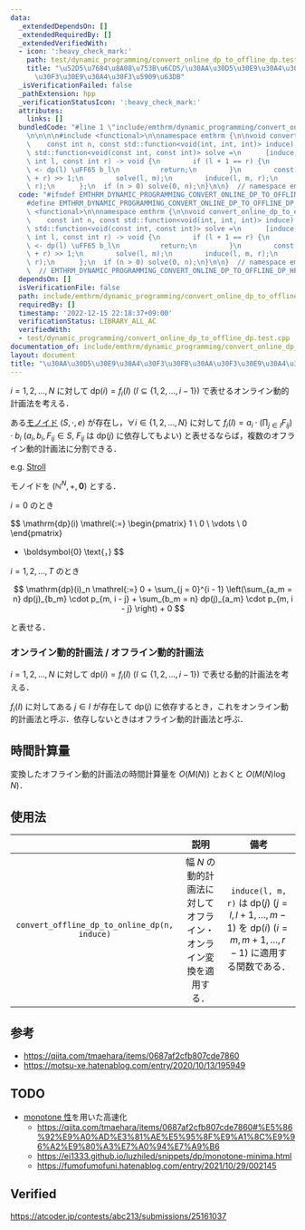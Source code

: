 ```yaml
---
data:
  _extendedDependsOn: []
  _extendedRequiredBy: []
  _extendedVerifiedWith:
  - icon: ':heavy_check_mark:'
    path: test/dynamic_programming/convert_online_dp_to_offline_dp.test.cpp
    title: "\u52D5\u7684\u8A08\u753B\u6CD5/\u30AA\u30D5\u30E9\u30A4\u30F3\u30FB\u30AA\
      \u30F3\u30E9\u30A4\u30F3\u5909\u63DB"
  _isVerificationFailed: false
  _pathExtension: hpp
  _verificationStatusIcon: ':heavy_check_mark:'
  attributes:
    links: []
  bundledCode: "#line 1 \"include/emthrm/dynamic_programming/convert_online_dp_to_offline_dp.hpp\"\
    \n\n\n\n#include <functional>\n\nnamespace emthrm {\n\nvoid convert_online_dp_to_offline_dp(\n\
    \    const int n, const std::function<void(int, int, int)> induce) {\n  const\
    \ std::function<void(const int, const int)> solve =\n      [induce, &solve](const\
    \ int l, const int r) -> void {\n        if (l + 1 == r) {\n          // dp(l)\
    \ <- dp(l) \uFF65 b_l\n          return;\n        }\n        const int m = (l\
    \ + r) >> 1;\n        solve(l, m);\n        induce(l, m, r);\n        solve(m,\
    \ r);\n      };\n  if (n > 0) solve(0, n);\n}\n\n}  // namespace emthrm\n\n\n"
  code: "#ifndef EMTHRM_DYNAMIC_PROGRAMMING_CONVERT_ONLINE_DP_TO_OFFLINE_DP_HPP_\n\
    #define EMTHRM_DYNAMIC_PROGRAMMING_CONVERT_ONLINE_DP_TO_OFFLINE_DP_HPP_\n\n#include\
    \ <functional>\n\nnamespace emthrm {\n\nvoid convert_online_dp_to_offline_dp(\n\
    \    const int n, const std::function<void(int, int, int)> induce) {\n  const\
    \ std::function<void(const int, const int)> solve =\n      [induce, &solve](const\
    \ int l, const int r) -> void {\n        if (l + 1 == r) {\n          // dp(l)\
    \ <- dp(l) \uFF65 b_l\n          return;\n        }\n        const int m = (l\
    \ + r) >> 1;\n        solve(l, m);\n        induce(l, m, r);\n        solve(m,\
    \ r);\n      };\n  if (n > 0) solve(0, n);\n}\n\n}  // namespace emthrm\n\n#endif\
    \  // EMTHRM_DYNAMIC_PROGRAMMING_CONVERT_ONLINE_DP_TO_OFFLINE_DP_HPP_\n"
  dependsOn: []
  isVerificationFile: false
  path: include/emthrm/dynamic_programming/convert_online_dp_to_offline_dp.hpp
  requiredBy: []
  timestamp: '2022-12-15 22:18:37+09:00'
  verificationStatus: LIBRARY_ALL_AC
  verifiedWith:
  - test/dynamic_programming/convert_online_dp_to_offline_dp.test.cpp
documentation_of: include/emthrm/dynamic_programming/convert_online_dp_to_offline_dp.hpp
layout: document
title: "\u30AA\u30D5\u30E9\u30A4\u30F3\u30FB\u30AA\u30F3\u30E9\u30A4\u30F3\u5909\u63DB"
---
```


$i = 1, 2, \ldots, N$ に対して $\mathrm{dp}(i) = f_i(I)$ ($I \subseteq \lbrace 1, 2, \ldots, i - 1 \rbrace$) で表せるオンライン動的計画法を考える．

ある[モノイド](../../.verify-helper/docs/static/algebraic_structure.md) $(S, \cdot, e)$ が存在し，$\forall i \in \lbrace 1, 2, \ldots, N \rbrace$ に対して $f_i(I) = a_i \cdot (\prod_{j \in I} F_{ij}) \cdot b_i$ ($a_i, b_i, F_{ij} \in S,\ F_{ij} \text{ は } \mathrm{dp}(j) \text{ に依存してもよい}$) と表せるならば，複数のオフライン動的計画法に分割できる．

e.g. [Stroll](https://atcoder.jp/contests/abc213/submissions/25161037)

モノイドを $(\mathbb{N}^N, +, \boldsymbol{0})$ とする．

$i = 0$ のとき

$$
  \mathrm{dp}(i) \mathrel{:=}
  \begin{pmatrix}
    1 \\
    0 \\
    \vdots \\
    0
  \end{pmatrix}
  + \boldsymbol{0} \text{，}
$$

$i = 1, 2, \ldots, T$ のとき

$$
  \mathrm{dp}(i)_n \mathrel{:=} 0 + \sum_{j = 0}^{i - 1} \left(\sum_{a_m = n} dp(j)_{b_m} \cdot p_{m, i - j} + \sum_{b_m = n} dp(j)_{a_m} \cdot p_{m, i - j} \right) + 0
$$

と表せる．


### オンライン動的計画法 / オフライン動的計画法

$i = 1, 2, \ldots, N$ に対して $\mathrm{dp}(i) = f_i(I)$ ($I \subseteq \lbrace 1, 2, \ldots, i - 1 \rbrace$) で表せる動的計画法を考える．

$f_i(I)$ に対してある $j \in I$ が存在して $\mathrm{dp}(j)$ に依存するとき，これをオンライン動的計画法と呼ぶ．依存しないときはオフライン動的計画法と呼ぶ．


## 時間計算量

変換したオフライン動的計画法の時間計算量を $O(M(N))$ とおくと $O(M(N)\log{N})$．


## 使用法

||説明|備考|
|:--:|:--:|:--:|
|`convert_offline_dp_to_online_dp(n, induce)`|幅 $N$ の動的計画法に対してオフライン・オンライン変換を適用する．|`induce(l, m, r)` は $\mathrm{dp}(j)$ ($j = l, l + 1, \ldots, m - 1$) を $\mathrm{dp}(i)$ ($i = m, m + 1, \ldots, r - 1$) に適用する関数である．|


## 参考

- https://qiita.com/tmaehara/items/0687af2cfb807cde7860
- https://motsu-xe.hatenablog.com/entry/2020/10/13/195949


## TODO

- [monotone 性](./knuth_yao_speedup.md)を用いた高速化
  - https://qiita.com/tmaehara/items/0687af2cfb807cde7860#%E5%86%92%E9%A0%AD%E3%81%AE%E5%95%8F%E9%A1%8C%E9%96%A2%E9%80%A3%E7%A0%94%E7%A9%B6
  - https://ei1333.github.io/luzhiled/snippets/dp/monotone-minima.html
  - https://fumofumofuni.hatenablog.com/entry/2021/10/29/002145


## Verified

https://atcoder.jp/contests/abc213/submissions/25161037
